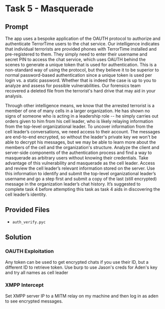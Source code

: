 # Task 5 - Masquerade

## Prompt

The app uses a bespoke application of the OAUTH protocol to authorize and authenticate TerrorTime users to the chat service. Our intelligence indicates that individual terrorists are provided phones with TerrorTime installed and pre-registered to them. They simply need to enter their username and secret PIN to access the chat service, which uses OAUTH behind the scenes to generate a unique token that is used for authentication. This is a non-standard way of using the protocol, but they believe it to be superior to normal password-based authentication since a unique token is used per login vs. a static password. Whether that is indeed the case is up to you to analyze and assess for possible vulnerabilities. Our forensics team recovered a deleted file from the terrorist's hard drive that may aid in your analysis.

Through other intelligence means, we know that the arrested terrorist is a member of one of many cells in a larger organization. He has shown no signs of someone who is acting in a leadership role -- he simply carries out orders given to him from his cell leader, who is likely relaying information from the top-level organizational leader. To uncover information from the cell leader’s conversations, we need access to their account. The messages are end-to-end encrypted, so without the leader's private key we won't be able to decrypt his messages, but we may be able to learn more about the members of the cell and the organization's structure. Analyze the client and server-side components of the authentication process and find a way to masquerade as arbitrary users without knowing their credentials. Take advantage of this vulnerability and masquerade as the cell leader. Access and review the cell leader’s relevant information stored on the server. Use this information to identify and submit the top-level organizational leader’s username and go a step first and submit a copy of the last (still encrypted) message in the organization leader’s chat history. It’s suggested to complete task 4 before attempting this task as task 4 aids in discovering the cell leader’s identity.

## Provided Files

* `auth_verify.pyc`

## Solution

### OAUTH Exploitation

Any token can be used to get encrypted chats if you use their ID, but a different ID to retrieve token.
Use burp to use Jason's creds for Aden's key and try all names as cell leader


### XMPP Intercept

Set XMPP server IP to a MITM relay on my machine and then log in as aden to see encrypted messages.
